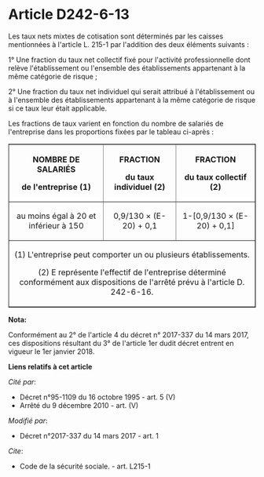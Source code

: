 # Article D242-6-13

Les taux nets mixtes de cotisation sont déterminés par les caisses mentionnées à l'article L. 215-1 par l'addition des deux
éléments suivants :

1° Une fraction du taux net collectif fixé pour l'activité professionnelle dont relève l'établissement ou l'ensemble des
établissements appartenant à la même catégorie de risque ;

2° Une fraction du taux net individuel qui serait attribué à l'établissement ou à l'ensemble des établissements appartenant à
la même catégorie de risque si ce taux leur était applicable.

Les fractions de taux varient en fonction du nombre de salariés de l'entreprise dans les proportions fixées par le tableau
ci-après :

<table border="1">
  <tbody>
    <tr>
      <th>

NOMBRE DE SALARIÉS

de l'entreprise (1)

</th>
      <th>

FRACTION

du taux individuel (2)

</th>
      <th>

FRACTION

du taux collectif (2)

</th>
    </tr>
    <tr>
      <td align="center">

au moins égal à 20 et inférieur à 150</td>
      <td align="center">

0,9/130 × (E-20) + 0,1</td>
      <td align="center">

1-[0,9/130 × (E-20) + 0,1]</td>
    </tr>
    <tr>
      <td colspan="3" align="center">

(1) L'entreprise peut comporter un ou plusieurs établissements.

(2) E représente l'effectif de l'entreprise déterminé conformément aux dispositions de l'arrêté prévu à l'article D.
242-6-16.

</td>
    </tr>
  </tbody>
</table>

**Nota:**

Conformément au 2° de l'article 4 du décret n° 2017-337 du 14 mars 2017, ces dispositions résultant du 3° de l'article 1er
dudit décret entrent en vigueur le 1er janvier 2018.

**Liens relatifs à cet article**

_Cité par_:

  - Décret n°95-1109 du 16 octobre 1995 - art. 5 (V)
  - Arrêté du 9 décembre 2010 - art. (V)

_Modifié par_:

  - Décret n°2017-337 du 14 mars 2017 - art. 1

_Cite_:

  - Code de la sécurité sociale. - art. L215-1
